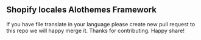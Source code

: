## Shopify locales Alothemes Framework
If you have file translate in your language please create new pull request to this repo we will happy merge it.
Thanks for contributing. Happy share!